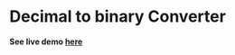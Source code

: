 Decimal to binary Converter
================

**See live demo [here](https://luc4sguilherme.github.io/dec2bin/)**
